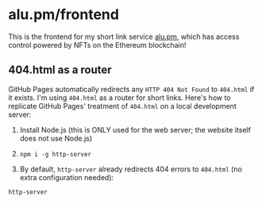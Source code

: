 # alu&#46;pm/frontend

This is the frontend for my short link service [alu.pm](https://alu.pm), which has access control powered by NFTs on the Ethereum blockchain!

## 404.html as a router

GitHub Pages automatically redirects any `HTTP 404 Not Found` to `404.html` if it exists. I'm using `404.html` as a router for short links. Here's how to replicate GitHub Pages' treatment of `404.html` on a local development server:

1. Install Node.js (this is ONLY used for the web server; the website itself does not use Node.js)

2. `npm i -g http-server`

3. By default, `http-server` already redirects 404 errors to `404.html` (no extra configuration needed):
```
http-server
```
